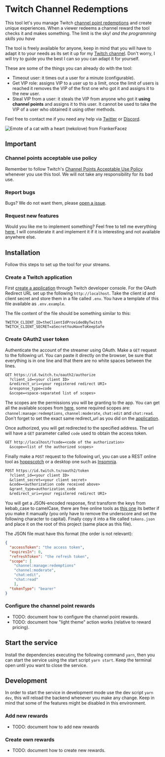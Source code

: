 # Twitch Channel Redemptions

This tool let's you manage Twitch [channel point redemptions](https://help.twitch.tv/s/article/channel-points-guide)
and create unique experiences. When a viewer redeems a channel reward the tool
checks it and makes something. The limit is the sky! _and the programming skills
you have_

The tool is freely available for anyone, keep in mind that you will have to
adapt it to your needs as its set it up for my [Twitch channel](https://twitch.tv/alexbcberio).
Don't worry, I will try to guide you the best I can so you can adapt it for yourself.

These are some of the things you can already do with the tool:

- Timeout user: it times out a user for a minute (configurable).
- Get VIP role: assigns VIP to a user up to a limit, once the limit of users is
  reached it removes the VIP of the first one who got it and assigns it to the new
  user.
- Steal VIP from a user: it steals the VIP from anyone who got it **using channel
  points** and assigns it to this user. It cannot be used to take the VIP of a user
  who obtained it using other methods.

Feel free to contact me if you need any help via [Twitter](https://twitter.com/alexbcberio)
or [Discord](https://discord.com/users/202915432175239169).

![Emote of a cat with a heart (nekolove) from FrankerFacez](https://cdn.frankerfacez.com/emote/244375/1)

## Important

### Channel points acceptable use policy

Remember to follow Twitch's [Channel Points Acceptable Use Policy](https://www.twitch.tv/p/en/legal/channel-points-acceptable-use-policy/)
whenever you use this tool. We will not take any responsibility for its bad use.

### Report bugs

Bugs? We do not want them, please [open a issue](https://github.com/alexbcberio/twitch-channel-redemptions/issues/new?labels=bug&template=bug_report.md).

### Request new features

Would you like me to implement something? Feel free to tell me everything [here](https://github.com/alexbcberio/twitch-channel-redemptions/issues/new?labels=enhancement&template=feature_request.md),
I will considerate it and implement it if it is interesting and not available
anywhere else.

## Installation

Follow this steps to set up the tool for your streams.

### Create a Twitch application

First [create a application](https://dev.twitch.tv/console/apps/create) through
Twitch developer console. For the OAuth Redirect URL set up the following
`http://localhost`. Take the client id and client secret and store
them in a file called `.env`. You have a template of this file available as `.env.example`.

The file content of the file should be something similar to this:

```env
TWITCH_CLIENT_ID=theClientIdProvidedByTwitch
TWITCH_CLIENT_SECRET=aSecretYouHaveToKeepSafe
```

### Create OAuth2 user token

Authenticate the account of the streamer using OAuth. Make a `GET` request to the
following url. You can paste it directly on the browser, be sure that everything
is in one line and that there are no white spaces between the lines.

```txt
GET https://id.twitch.tv/oauth2/authorize
  ?client_id=<your client ID>
  &redirect_uri=<your registered redirect URI>
  &response_type=code
  &scope=<space-separated list of scopes>
```

The scopes are the permissions you will be granting to the app. You can get all
the available scopes from [here](https://dev.twitch.tv/docs/authentication/#scopes),
some required scopes are: `channel:manage:redemptions`, `channel:moderate`,
`chat:edit` and `chat:read`.
Don't forget to set the exact same redirect_url as you did on the [application](#create-a-twitch-application).

Once authorized, you will get redirected to the specified address. The url will
have a `GET` parameter called `code` used to obtain the access token.

```txt
GET http://localhost/?code=<code of the authorization>
  &scope=<list of the authorized scopes>
```

Finally make a `POST` request to the following url, you can use a REST online tool
as [hoppscotch](https://hoppscotch.io/) or a desktop one such as [Insomnia](https://insomnia.rest/download).

```txt
POST https://id.twitch.tv/oauth2/token
  ?client_id=<your client ID>
  &client_secret=<your client secret>
  &code=<authorization code received above>
  &grant_type=authorization_code
  &redirect_uri=<your registered redirect URI>
```

You will get a JSON-encoded response, first transform the keys from kebab_case
to camelCase, there are free online tools as [this one](https://caseconverter.pro/use-cases/convert-json-keys-to-camel-case-online)
its better if you make it manually (you only have to remove the underscore and
set the following character to capital). Finally copy it into a file called
`tokens.json` and place it on the root of this project (same place as this file).

The JSON file must have this format (the order is not relevant):

```json
{
  "accessToken": "the access token",
  "expiresIn": 0,
  "refreshToken": "the refresh token",
  "scope": [
    "channel:manage:redemptions"
    "channel:moderate",
    "chat:edit",
    "chat:read"
    ],
  "tokenType": "bearer"
}
```

### Configure the channel point rewards

- TODO: document how to configure the channel point rewards.
- TODO: document how "light theme" action works (relative to reward pricing).

## Start the service

Install the dependencies executing the following command `yarn`, then you can
start the service using the start script `yarn start`. Keep the terminal open
until you want to close the service.

## Development

In order to start the service in development mode use the dev script `yarn dev`,
this will reload the backend whenever you make any change. Keep in mind that some
of the features might be disabled in this environment.

### Add new rewards

- TODO: document how to add new rewards

### Create own rewards

- TODO: document how to create new rewards.
